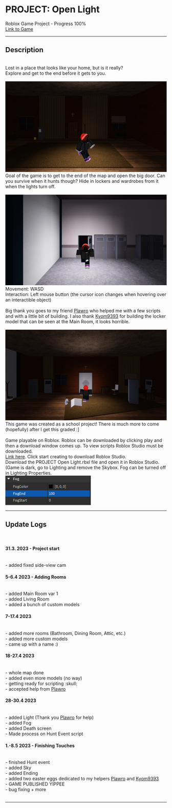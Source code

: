 # PROJECT: Open Light
Roblox Game Project - Progress 100%<br>
<a href="https://www.roblox.com/games/12990580350/Project-Open-Light">Link to Game</a>
<hr>
<h2>Description</h2><br>
Lost in a place that looks like your home, but is it really?<br>
Explore and get to the end before it gets to you.<br>
<br>
<img src="RobloxScreenShot20230511_172823238.png">
<br>
Goal of the game is to get to the end of the map and open the big door. Can you survive when it hunts though? Hide in lockers and wardrobes from it when the lights turn off.<br>
<br>
<img src="RobloxScreenShot20230511_173203041.png">
<br>
Movement: WASD<br>
Interaction: Left mouse button (the cursor icon changes when hovering over an interactible object)<br>
<br>
Big thank you goes to my friend <a href="https://github.com/Plawro">Plawro</a> who helped me with a few scripts and with a little bit of building. I also thank <a href="https://github.com/Kyom9393">Kyom9393</a> for building the locker model that can be seen at the Main Room, it looks horrible.<br>
<br>
<img src="RobloxScreenShot20230511_173324292.png">
<br>
This game was created as a school project! There is much more to come (hopefully) after I get this graded :]<br>
<br>
Game playable on Roblox. Roblox can be downloaded by clicking play and then a download window comes up. To view scripts Roblox Studio must be downloaded.<br>
<a href="https://www.roblox.com/create">Link here</a>. Click start creating to download Roblox Studio.<br>
Download the PROJECT Open Light.rbxl file and open it in Roblox Studio. (Game is dark, go to Lighting and remove the Skybox. Fog can be turned off in Lighting Properties.<br>
<img src="hint.png"><br>
<hr>
<h2>Update Logs</h2><br>
<h4>31.3. 2023 - Project start</h4><br>
- added fixed side-view cam<br>
<h4>5-6.4 2023 - Adding Rooms</h4><br>
- added Main Room var 1<br>
- added Living Room<br>
- added a bunch of custom models<br>
<h4>7-17.4 2023</h4><br>
- added more rooms (Bathroom, Dining Room, Attic, etc.)<br>
- added more custom models<br>
- came up with a name :)<br>
<h4>18-27.4 2023</h4><br>
- whole map done<br>
- added even more models (no way)<br>
- getting ready for scripting  :skull:<br>
- accepted help from <a href="https://github.com/Plawro">Plawro</a><br>
<h4>28-30.4 2023</h4><br>
- added Light (Thank you <a href="https://github.com/Plawro">Plawro</a> for help)<br>
- added Fog<br>
- added Death screen<br>
- Made process on Hunt Event script<br>
<h4>1.-8.5 2023 - Finishing Touches</h4><br>
- finished Hunt event<br>
- added Sky<br>
- added Ending<br>
- added two easter eggs dedicated to my helpers <a href="https://github.com/Plawro">Plawro</a> and <a href="https://github.com/Kyom9393">Kyom9393</a><br>
- GAME PUBLISHED YIPPEE<br>
- bug fixing + more<br>
<br>
<hr>
